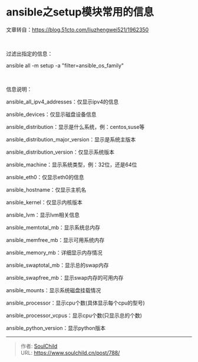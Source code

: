 # ansible之setup模块常用的信息

<!--more-->
文章转自：https://blog.51cto.com/liuzhengwei521/1962350

&nbsp;

过滤出指定的信息：

ansible all -m setup -a "filter=ansible_os_family"

&nbsp;

信息说明：

ansible_all_ipv4_addresses：仅显示ipv4的信息

ansible_devices：仅显示磁盘设备信息

ansible_distribution：显示是什么系统，例：centos,suse等

ansible_distribution_major_version：显示是系统主版本

ansible_distribution_version：仅显示系统版本

ansible_machine：显示系统类型，例：32位，还是64位

ansible_eth0：仅显示eth0的信息

ansible_hostname：仅显示主机名

ansible_kernel：仅显示内核版本

ansible_lvm：显示lvm相关信息

ansible_memtotal_mb：显示系统总内存

ansible_memfree_mb：显示可用系统内存

ansible_memory_mb：详细显示内存情况

ansible_swaptotal_mb：显示总的swap内存

ansible_swapfree_mb：显示swap内存的可用内存

ansible_mounts：显示系统磁盘挂载情况

ansible_processor：显示cpu个数(具体显示每个cpu的型号)

ansible_processor_vcpus：显示cpu个数(只显示总的个数)

ansible_python_version：显示python版本


---

> 作者: [SoulChild](https://www.soulchild.cn)  
> URL: https://www.soulchild.cn/post/788/  


